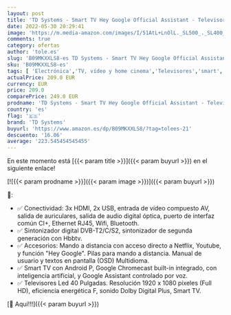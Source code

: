 ```yaml
---
layout: post
title: 'TD Systems - Smart TV Hey Google Official Assistant - Televisores 40 Pulgadas  Control por Voz  Chromecast  3X HDMI  2X USB. 3 años de garantía - K40DLX15GLE Modelo 2022'
date: 2022-05-30 20:29:41
image: 'https://m.media-amazon.com/images/I/51AtL+LnOlL._SL500_._SL400_.jpg'
comments: true
category: ofertas
author: 'tole.es'
slug: 'B09MKXXLS8-es TD Systems - Smart TV Hey Google Official Assistant -...'
sku: 'B09MKXXLS8-es'
tags: [ 'Electrónica','TV, vídeo y home cinema','Televisores','smart','td systems','tv','🇪🇸', ]
actualPrice: 209.0 EUR
currency: EUR
price: 209.0
comparePrice: 249.0 EUR
prodname: 'TD Systems - Smart TV Hey Google Official Assistant - Televisores 40 Pulgadas  Control por Voz  Chromecast  3X HDMI  2X USB. 3 años de garantía - K40DLX15GLE Modelo 2022'
country: 'es'
flag: '🇪🇸'
brand: 'TD Systems'
buyurl: 'https://www.amazon.es/dp/B09MKXXLS8/?tag=tolees-21'
descuento: '16.06'
average: '223.545454545455'
---
```


En este momento está [{{< param title >}}]({{< param buyurl >}}) en el siguiente enlace!

[![{{< param prodname >}}]({{< param image >}})]({{< param buyurl >}})

🔎:

- ✅ Conectividad: 3x HDMI, 2x USB, entrada de vídeo compuesto AV, salida de auriculares, salida de audio digital óptica, puerto de interfaz común CI+, Ethernet RJ45, Wifi, Bluetooth.
- ✅ Sintonizador digital DVB-T2/C/S2, sintonizador de segunda generación con Hbbtv.
- ✅ Accesorios: Mando a distancia con acceso directo a Netflix, Youtube, y función "Hey Google". Pilas para mando a distancia. Manual de usuario y textos en pantalla (OSD) Multidioma.
- ✅ Smart TV con Android P, Google Chromecast built-in integrado, con inteligencia artificial, y Google Assistant controlado por voz.
- ✅ Televisores Led 40 Pulgadas. Resolución 1920 x 1080 píxeles (Full HD), eficiencia energética F, sonido Dolby Digital Plus, Smart TV.

[🛒 Aquí!!!]({{< param buyurl >}})
